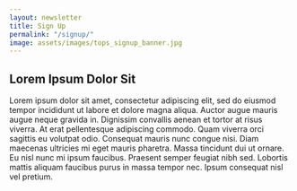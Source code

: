 ```yaml
---
layout: newsletter
title: Sign Up
permalink: "/signup/"
image: assets/images/tops_signup_banner.jpg
---
```


## Lorem Ipsum Dolor Sit
Lorem ipsum dolor sit amet, consectetur adipiscing elit, sed do eiusmod tempor incididunt ut labore et dolore magna aliqua. Auctor augue mauris augue neque gravida in. Dignissim convallis aenean et tortor at risus viverra. At erat pellentesque adipiscing commodo. Quam viverra orci sagittis eu volutpat odio. Consequat mauris nunc congue nisi. Diam maecenas ultricies mi eget mauris pharetra. Massa tincidunt dui ut ornare. Eu nisl nunc mi ipsum faucibus. Praesent semper feugiat nibh sed. Lobortis mattis aliquam faucibus purus in massa tempor nec. Ipsum consequat nisl vel pretium.
